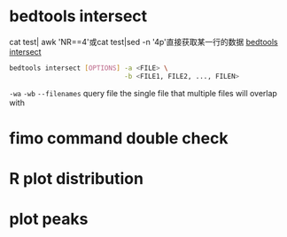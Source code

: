 # bedtools intersect
cat test| awk 'NR==4'或cat test|sed -n '4p'直接获取某一行的数据
[bedtools intersect](https://bedtools.readthedocs.io/en/latest/content/tools/intersect.html)
```bash
bedtools intersect [OPTIONS] -a <FILE> \
                             -b <FILE1, FILE2, ..., FILEN>
```
`-wa` `-wb`
`--filenames`
query file the single file that multiple files will overlap with
# fimo command double check
# R plot distribution
# plot peaks
<!--stackedit_data:
eyJoaXN0b3J5IjpbMTIwNjE0MjUzMiwtNTU0Nzc3NTYxLDE4Nj
k3MjU4MzEsMTg2MTYyMjQ2MywxMjEwNjgxNjMxLC0xNTE5OTg3
NjQyXX0=
-->